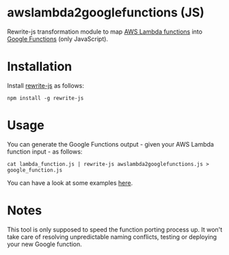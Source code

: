 # awslambda2googlefunctions (JS)

Rewrite-js transformation module to map [AWS Lambda functions](https://aws.amazon.com/lambda/) into [Google Functions](https://cloud.google.com/functions/docs) (only JavaScript).

# Installation

Install [rewrite-js](https://github.com/chrisdickinson/rewrite-js) as follows:

`npm install -g rewrite-js`

# Usage

You can generate the Google Functions output - given your AWS Lambda function input - as follows:

`cat lambda_function.js | rewrite-js awslambda2googlefunctions.js > google_function.js`

You can have a look at some examples [here](examples/).

# Notes

This tool is only supposed to speed the function porting process up. It won't take care of resolving unpredictable naming conflicts, testing or deploying your new Google function.